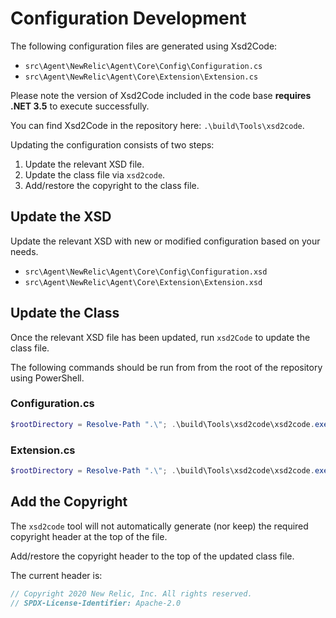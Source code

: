 # Configuration Development

The following configuration files are generated using Xsd2Code:

* `src\Agent\NewRelic\Agent\Core\Config\Configuration.cs`
* `src\Agent\NewRelic\Agent\Core\Extension\Extension.cs`

Please note the version of Xsd2Code included in the code base **requires .NET 3.5** to execute successfully.

You can find Xsd2Code in the repository here: `.\build\Tools\xsd2code`.

Updating the configuration consists of two steps:

1. Update the relevant XSD file.
2. Update the class file via `xsd2code`.
3. Add/restore the copyright to the class file.

## Update the XSD

Update the relevant XSD with new or modified configuration based on your needs.

* `src\Agent\NewRelic\Agent\Core\Config\Configuration.xsd`
* `src\Agent\NewRelic\Agent\Core\Extension\Extension.xsd`

## Update the Class

Once the relevant XSD file has been updated, run `xsd2Code` to update the class file.

The following commands should be run from from the root of the repository using PowerShell.

### Configuration.cs

```powershell
$rootDirectory = Resolve-Path ".\"; .\build\Tools\xsd2code\xsd2code.exe "$rootDirectory\src\Agent\NewRelic\Agent\Core\Config\Configuration.xsd" NewRelic.Agent.Core.Config Configuration.cs /cl /ap /sc /xa
```

### Extension.cs

```powershell
$rootDirectory = Resolve-Path ".\"; .\build\Tools\xsd2code\xsd2code.exe "$rootDirectory\src\Agent\NewRelic\Agent\Core\Extension\Extension.xsd" NewRelic.Agent.Core.Extension Extension.cs /cl /ap /sc /xa
```

## Add the Copyright

The `xsd2code` tool will not automatically generate (nor keep) the required copyright header at the top of the file.

Add/restore the copyright header to the top of the updated class file.

The current header is:

```cs
// Copyright 2020 New Relic, Inc. All rights reserved.
// SPDX-License-Identifier: Apache-2.0
```

